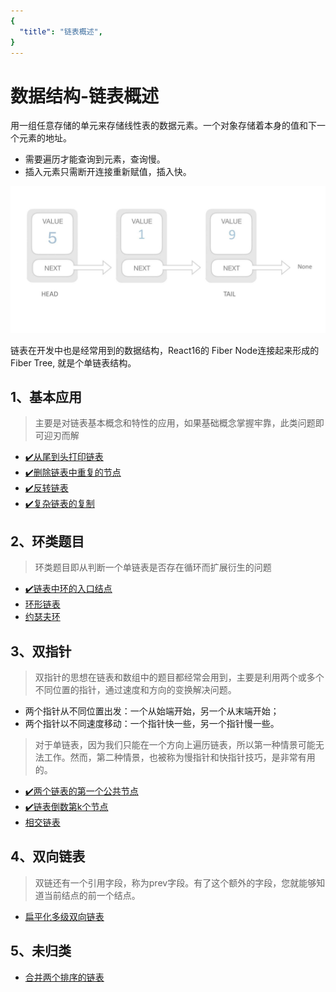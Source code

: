 ```yaml
---
{
  "title": "链表概述",
}
---
```


# 数据结构-链表概述

用一组任意存储的单元来存储线性表的数据元素。一个对象存储着本身的值和下一个元素的地址。

- 需要遍历才能查询到元素，查询慢。
- 插入元素只需断开连接重新赋值，插入快。

![链表](./images/linked-list.png)

链表在开发中也是经常用到的数据结构，React16的 Fiber Node连接起来形成的Fiber Tree, 就是个单链表结构。

## 1、基本应用
> 主要是对链表基本概念和特性的应用，如果基础概念掌握牢靠，此类问题即可迎刃而解

 - [✔️从尾到头打印链表](/Algorithm/Linked-List/print-from-tail-to-head)
 - [✔️删除链表中重复的节点](/Algorithm/Linked-List/delete-repeat-node)
 - [✔️反转链表](/Algorithm/Linked-List/reverse-linked-list)
 - [✔️复杂链表的复制](/Algorithm/Linked-List/copy-complicated-linked-list)

## 2、环类题目
> 环类题目即从判断一个单链表是否存在循环而扩展衍生的问题

 - [✔️链表中环的入口结点](/Algorithm/Linked-List/entry-node-of-loop)
 - [环形链表](/Algorithm/Linked-List/deep-clone)
 - [约瑟夫环](/Algorithm/Linked-List/deep-clone)

## 3、双指针
> 双指针的思想在链表和数组中的题目都经常会用到，主要是利用两个或多个不同位置的指针，通过速度和方向的变换解决问题。

- 两个指针从不同位置出发：一个从始端开始，另一个从末端开始；
- 两个指针以不同速度移动：一个指针快一些，另一个指针慢一些。

> 对于单链表，因为我们只能在一个方向上遍历链表，所以第一种情景可能无法工作。然而，第二种情景，也被称为慢指针和快指针技巧，是非常有用的。

 - [✔️两个链表的第一个公共节点](/Algorithm/Linked-List/find-first-common-node)
 - [✔️链表倒数第k个节点](/Algorithm/Linked-List/find-Kth-to-tail)
 - [相交链表](/Algorithm/Linked-List/deep-clone)

## 4、双向链表
> 双链还有一个引用字段，称为prev字段。有了这个额外的字段，您就能够知道当前结点的前一个结点。

 - [扁平化多级双向链表](/Algorithm/Linked-List/deep-clone)

## 5、未归类

 - [合并两个排序的链表](/Algorithm/Linked-List/deep-clone)
